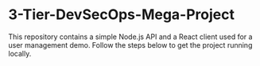 # 3-Tier-DevSecOps-Mega-Project
This repository contains a simple Node.js API and a React client used for a user management demo. Follow the steps below to get the project running locally.
